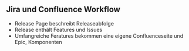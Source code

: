 ##  Jira und Confluence Workflow

- Release Page beschreibt Releaseabfolge
- Release enthält Features und Issues
- Umfangreiche Feratures bekommen eine eigene Confluenceseite und Epic, Komponenten